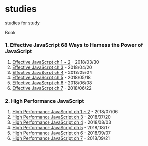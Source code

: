 # studies
studies for study

Book
### 1. Effective JavaScript 68 Ways to Harness the Power of JavaScript

1. [Effective JavaScript ch 1 ~ 2](https://gitpitch.com/amelieljit/studies/20180330) - 2018/03/30
2. [Effective JavaScript ch 3](https://gitpitch.com/amelieljit/studies/20180420) - 2018/04/20
3. [Effective JavaScript ch 4](https://gitpitch.com/amelieljit/studies/20180504) - 2018/05/04
4. [Effective JavaScript ch 5](https://github.com/amelieljit/studies/blob/20180518/prepared.md) - 2018/05/18
5. [Effective JavaScript ch 6](https://github.com/amelieljit/studies/blob/20180608/prepared.md) - 2018/06/08
6. [Effective JavaScript ch 7](https://github.com/amelieljit/studies/blob/20180622/prepared.md) - 2018/06/22

### 2. High Performance JavaScript

1. [High Performance JavaScript ch 1 ~ 2](https://github.com/amelieljit/studies/blob/20180706/prepared.md) - 2018/07/06
2. [High Performance JavaScript ch 3](https://github.com/amelieljit/studies/blob/20180720/prepared.md) - 2018/07/20
3. [High Performance JavaScript ch 4](https://github.com/amelieljit/studies/blob/20180803/prepared.md) - 2018/08/03
4. [High Performance JavaScript ch 5](https://github.com/amelieljit/studies/blob/20180817/prepared.md) - 2018/08/17
5. [High Performance JavaScript ch 6](https://github.com/amelieljit/studies/blob/high-performance-js-ch6/prepare.md) - 2018/09/07
6. [High Performance JavaScript ch 7](https://github.com/amelieljit/studies/blob/high-performance-js-ch7/prepare.md) - 2018/09/21